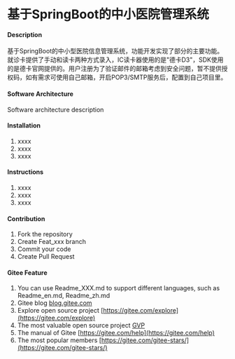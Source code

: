 # 基于SpringBoot的中小医院管理系统

#### Description
基于SpringBoot的中小型医院信息管理系统，功能开发实现了部分的主要功能。就诊卡提供了手动和读卡两种方式录入，IC读卡器使用的是"德卡D3"，SDK使用的是德卡官网提供的。用户注册为了验证邮件的邮箱考虑到安全问题，暂不提供授权码，如有需求可使用自己邮箱，开启POP3/SMTP服务后，配置到自己项目里。

#### Software Architecture
Software architecture description

#### Installation

1.  xxxx
2.  xxxx
3.  xxxx

#### Instructions

1.  xxxx
2.  xxxx
3.  xxxx

#### Contribution

1.  Fork the repository
2.  Create Feat_xxx branch
3.  Commit your code
4.  Create Pull Request


#### Gitee Feature

1.  You can use Readme\_XXX.md to support different languages, such as Readme\_en.md, Readme\_zh.md
2.  Gitee blog [blog.gitee.com](https://blog.gitee.com)
3.  Explore open source project [https://gitee.com/explore](https://gitee.com/explore)
4.  The most valuable open source project [GVP](https://gitee.com/gvp)
5.  The manual of Gitee [https://gitee.com/help](https://gitee.com/help)
6.  The most popular members  [https://gitee.com/gitee-stars/](https://gitee.com/gitee-stars/)
